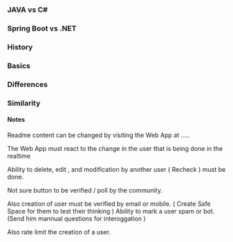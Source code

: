 ### JAVA vs C#

### Spring Boot vs .NET
### History

### Basics

### Differences

### Similarity

#### Notes

Readme content can be changed by visiting the Web App at .....

The Web App must react to the change in the user that is being done in the realtime

Ability to delete, edit , and modification by another user ( Recheck ) must be done.

Not sure button to be verified / poll by the community.

Also creation of user must be verified by email or mobile.
( Create Safe Space for them to test their thinking )
Ability to mark a user spam or bot.(Send him mannual questions for interoggation )

Also rate limit the creation of a user.
